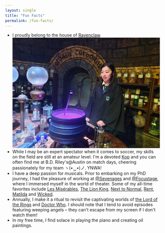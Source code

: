 ```yaml
---
layout: single
title: "Fun Facts"
permalink: /fun-facts/
---
```


* I proudly belong to the house of [Ravenclaw](https://www.wizardingworld.com/collections/ravenclaw). ![Ravenclaw](https://github.com/Janecjy/janecjy.github.io/blob/master/images/ravenclaw.png?raw=true)
* While I may be an expert spectator when it comes to soccer, my skills on the field are still at an amateur level. I'm a devoted [Kop](https://www.liverpoolfc.com/) and you can often find me at B.D. Riley's@Austin on match days, cheering passionately for my team ヽ(•‿•)ノ. YNWA!
* I have a deep passion for musicals. Prior to embarking on my PhD journey, I had the pleasure of working at [@Sevenages](https://weibo.com/7ages?refer_flag=1005055013_) and [@Focustage](https://weibo.com/u/6582303814), where I immersed myself in the world of theater. Some of my all-time favorites include [Les Misérables](https://www.lesmis.com/), [The Lion King](https://lionking.com/tickets/?gclid=CjwKCAjw6p-oBhAYEiwAgg2Pgk6wRs4C6U2RDJLEPOfoVzSGDi2hnXNUEOSLC67XO1b4Qaj2NZAavRoCF7oQAvD_BwE&gclsrc=aw.ds), [Next to Normal](https://playbill.com/production/next-to-normal-booth-theatre-vault-0000001652), [Rent](https://playbill.com/production/rent-nederlander-theatre-vault-0000002708), [Matilda](https://us.matildathemusical.com/) and [Wicked](https://wickedthemusical.com/).
* Annually, I make it a ritual to revisit the captivating worlds of [the Lord of the Rings](https://lotr.fandom.com/wiki/The_Lord_of_the_Rings) and [Doctor Who](https://www.doctorwho.tv/). I should note that I tend to avoid episodes featuring weeping angels – they can't escape from my screen if I don't watch them!
* In my free time, I find solace in playing the piano and creating oil paintings.
